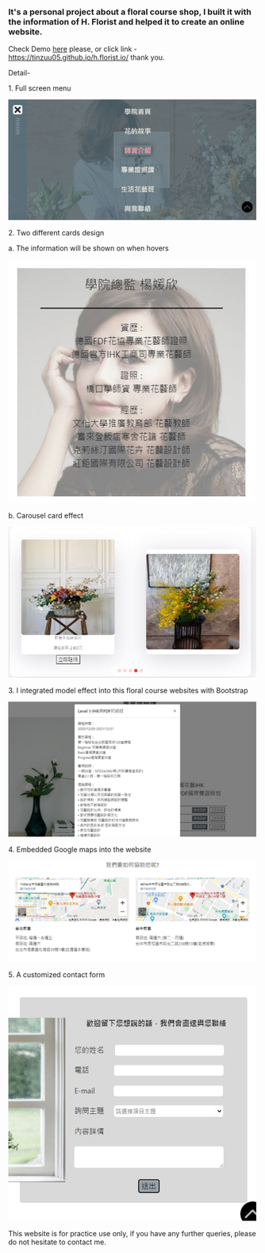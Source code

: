 <h3>It's a personal project about a floral course shop, I built it with the information of H. Florist and helped it to create an online website.</h3>

Check Demo <a href="https://tinzuu05.github.io/h.florist.io/">here</a> please, or click link - https://tinzuu05.github.io/h.florist.io/
thank you.

Detail-

<p>1. Full screen menu</p>
<img src="https://github.com/tinzuu05/h.florist.io/blob/main/readme-images/menu.JPG?raw=true" width="500px">

<p>2. Two different cards design</p>

<p>a. The information will be shown on when hovers</p>
<img src="https://github.com/tinzuu05/h.florist.io/blob/main/readme-images/card.JPG?raw=true" width="500px">

<p>b. Carousel card effect</p>
<img src="https://github.com/tinzuu05/h.florist.io/blob/main/readme-images/carousel%20card.JPG?raw=true" width="500px">

<p>3. I integrated model effect into this floral course websites with Bootstrap</p>
<img src="https://github.com/tinzuu05/h.florist.io/blob/main/readme-images/modal.JPG?raw=true" width="500px">

<p>4. Embedded Google maps into the website</p>
<img src="https://github.com/tinzuu05/h.florist.io/blob/main/readme-images/map.JPG?raw=true" width="500px">

<p>5. A customized contact form</p>
<img src="https://github.com/tinzuu05/h.florist.io/blob/main/readme-images/form.JPG?raw=true" width="500px">

<p>This website is for practice use only, if you have any further queries, please do not hesitate to contact me.</p>

